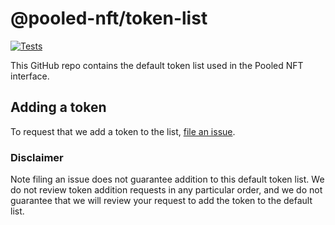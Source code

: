 # @pooled-nft/token-list

[![Tests](https://github.com/hifi-finance/pooled-nft-token-list/workflows/Tests/badge.svg)](https://github.com/hifi-finance/pooled-nft-token-list/actions?query=workflow%3ATests)

This GitHub repo contains the default token list used in the Pooled NFT interface.

## Adding a token

To request that we add a token to the list,
[file an issue](https://github.com/hifi-finance/pooled-nft-token-list/issues/new?assignees=&labels=token+request&template=token-request.md&title=Add+%7BTOKEN_SYMBOL%7D%3A+%7BTOKEN_NAME%7D).

### Disclaimer

Note filing an issue does not guarantee addition to this default token list.
We do not review token addition requests in any particular order, and we do not
guarantee that we will review your request to add the token to the default list.

